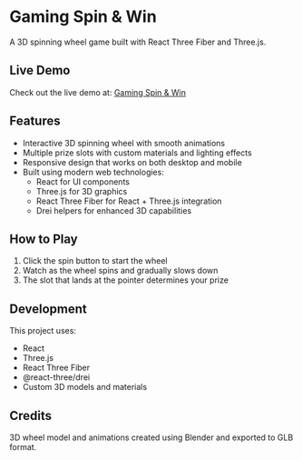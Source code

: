 # Gaming Spin & Win

A 3D spinning wheel game built with React Three Fiber and Three.js.

## Live Demo

Check out the live demo at: [Gaming Spin & Win](https://gaming-spin-win.vercel.app/)

## Features

- Interactive 3D spinning wheel with smooth animations
- Multiple prize slots with custom materials and lighting effects
- Responsive design that works on both desktop and mobile
- Built using modern web technologies:
  - React for UI components
  - Three.js for 3D graphics
  - React Three Fiber for React + Three.js integration
  - Drei helpers for enhanced 3D capabilities

## How to Play

1. Click the spin button to start the wheel
2. Watch as the wheel spins and gradually slows down
3. The slot that lands at the pointer determines your prize

## Development

This project uses:
- React
- Three.js
- React Three Fiber
- @react-three/drei
- Custom 3D models and materials

## Credits

3D wheel model and animations created using Blender and exported to GLB format.